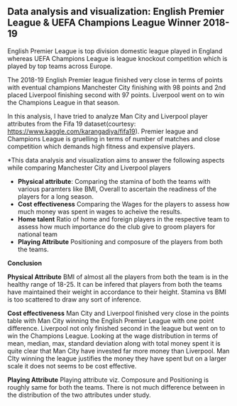 ## Data analysis and visualization: English Premier League & UEFA Champions League Winner  2018-19

English Premier League is top division domestic league played in England whereas UEFA Champions League is league knockout competition which is played by top teams across Europe.

The 2018-19 English Premier league finished very close in terms of points with eventual champions Manchester City finishing with 98 points and 2nd placed Liverpool finishing second with 97 points. Liverpool went on to win the Champions League in that season.

In this analysis, I have tried to analyze  Man City and Liverpool player attributes from the Fifa 19 dataset(courtesy: https://www.kaggle.com/karangadiya/fifa19). Premier league and Champions League is gruelling in terms of number of matches and close competition which demands high fitness and expensive players.

*This data analysis and visualization aims to answer the following aspects while comparing Manchester City and Liverpool players

* **Physical attribute**: Comparing the stamina of both the teams with various paramters like BMI, Overall to ascertain the readiness of the players for a long season. 
* **Cost effectiveness** Comparing the Wages for the players to assess how much money was spent in wages to acheive the results.
* **Home talent** Ratio of home and foreign players in the respective team to assess how much importance do the club give to groom players for national team
* **Playing Attribute** Positioning and composure of the players from both the teams.



**Conclusion**

**Physical Attribute**
BMI of almost all the players from both the team is in the healthy range of 18-25. It can be infered that players from both the teams 
have maintained their weight in accordance to their height.
Stamina vs BMI is too scattered to draw any sort of inference.


**Cost effectiveness**
Man City and Liverpool finished very close in the points table with Man City winning the English Premier League with one point difference. 
Liverpool not only finished second in the league but went on to win the Champions League.
Looking at the wage distribution in terms of mean, median, max, standard deviation along with total money spent it is quite clear that Man City 
have invested far more money than Liverpool. Man CIty winning the league justifies the money they have spent but on a larger scale it does not seems to be cost effective.


**Playing Attribute**
Playing attribute viz. Composure and Positioning is roughly same for both the teams. There is not much difference between in the distribution of the two attributes under study.
